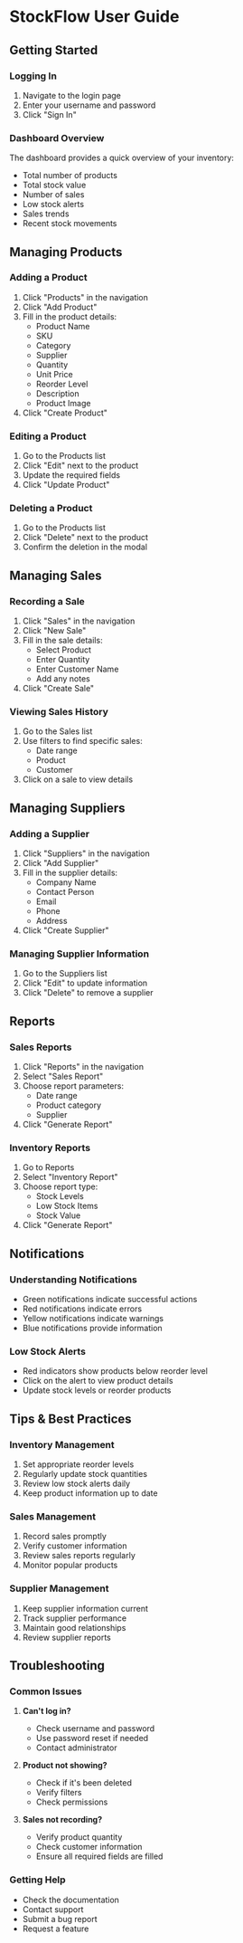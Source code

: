 # StockFlow User Guide

## Getting Started

### Logging In
1. Navigate to the login page
2. Enter your username and password
3. Click "Sign In"

### Dashboard Overview
The dashboard provides a quick overview of your inventory:
- Total number of products
- Total stock value
- Number of sales
- Low stock alerts
- Sales trends
- Recent stock movements

## Managing Products

### Adding a Product
1. Click "Products" in the navigation
2. Click "Add Product"
3. Fill in the product details:
   - Product Name
   - SKU
   - Category
   - Supplier
   - Quantity
   - Unit Price
   - Reorder Level
   - Description
   - Product Image
4. Click "Create Product"

### Editing a Product
1. Go to the Products list
2. Click "Edit" next to the product
3. Update the required fields
4. Click "Update Product"

### Deleting a Product
1. Go to the Products list
2. Click "Delete" next to the product
3. Confirm the deletion in the modal

## Managing Sales

### Recording a Sale
1. Click "Sales" in the navigation
2. Click "New Sale"
3. Fill in the sale details:
   - Select Product
   - Enter Quantity
   - Enter Customer Name
   - Add any notes
4. Click "Create Sale"

### Viewing Sales History
1. Go to the Sales list
2. Use filters to find specific sales:
   - Date range
   - Product
   - Customer
3. Click on a sale to view details

## Managing Suppliers

### Adding a Supplier
1. Click "Suppliers" in the navigation
2. Click "Add Supplier"
3. Fill in the supplier details:
   - Company Name
   - Contact Person
   - Email
   - Phone
   - Address
4. Click "Create Supplier"

### Managing Supplier Information
1. Go to the Suppliers list
2. Click "Edit" to update information
3. Click "Delete" to remove a supplier

## Reports

### Sales Reports
1. Click "Reports" in the navigation
2. Select "Sales Report"
3. Choose report parameters:
   - Date range
   - Product category
   - Supplier
4. Click "Generate Report"

### Inventory Reports
1. Go to Reports
2. Select "Inventory Report"
3. Choose report type:
   - Stock Levels
   - Low Stock Items
   - Stock Value
4. Click "Generate Report"

## Notifications

### Understanding Notifications
- Green notifications indicate successful actions
- Red notifications indicate errors
- Yellow notifications indicate warnings
- Blue notifications provide information

### Low Stock Alerts
- Red indicators show products below reorder level
- Click on the alert to view product details
- Update stock levels or reorder products

## Tips & Best Practices

### Inventory Management
1. Set appropriate reorder levels
2. Regularly update stock quantities
3. Review low stock alerts daily
4. Keep product information up to date

### Sales Management
1. Record sales promptly
2. Verify customer information
3. Review sales reports regularly
4. Monitor popular products

### Supplier Management
1. Keep supplier information current
2. Track supplier performance
3. Maintain good relationships
4. Review supplier reports

## Troubleshooting

### Common Issues
1. **Can't log in?**
   - Check username and password
   - Use password reset if needed
   - Contact administrator

2. **Product not showing?**
   - Check if it's been deleted
   - Verify filters
   - Check permissions

3. **Sales not recording?**
   - Verify product quantity
   - Check customer information
   - Ensure all required fields are filled

### Getting Help
- Check the documentation
- Contact support
- Submit a bug report
- Request a feature 